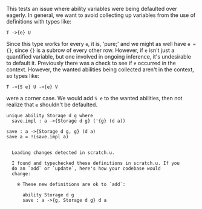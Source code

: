 
This tests an issue where ability variables were being defaulted over
eagerly. In general, we want to avoid collecting up variables from the
use of definitions with types like:

    T ->{e} U

Since this type works for every `e`, it is, 'pure;' and we might as
well have `e = {}`, since `{}` is a subrow of every other row.
However, if `e` isn't just a quantified variable, but one involved in
ongoing inference, it's undesirable to default it. Previously there
was a check to see if `e` occurred in the context. However, the wanted
abilities being collected aren't in the context, so types like:

    T ->{S e} U ->{e} V

were a corner case. We would add `S e` to the wanted abilities, then
not realize that `e` shouldn't be defaulted.

```unison
unique ability Storage d g where
  save.impl : a ->{Storage d g} ('{g} (d a))

save : a ->{Storage d g, g} (d a)
save a = !(save.impl a)
```

```ucm

  Loading changes detected in scratch.u.

  I found and typechecked these definitions in scratch.u. If you
  do an `add` or `update`, here's how your codebase would
  change:
  
    ⍟ These new definitions are ok to `add`:
    
      ability Storage d g
      save : a ->{g, Storage d g} d a

```
